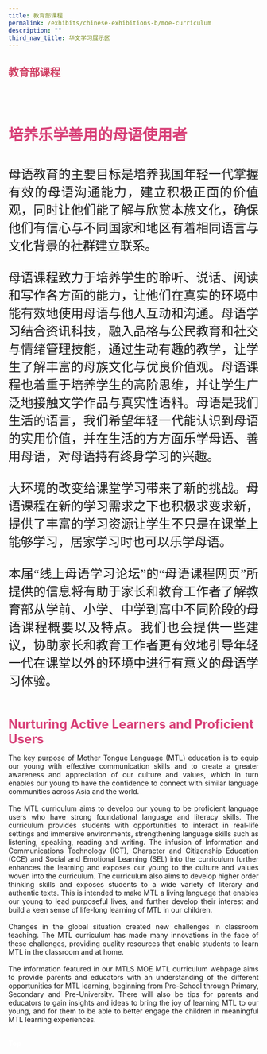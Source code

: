 ```yaml
---
title: 教育部课程
permalink: /exhibits/chinese-exhibitions-b/moe-curriculum
description: ""
third_nav_title: 华文学习展示区
---
```

<html>
	<style>
		.btntop {
    position: fixed;
    float: right;
    bottom: 20px;
    right: 80px;
    z-index: 99;
    boder: none;
    background-color: #3bb9ff;
    cursor: pointer;
    padding: 15px;
    boder-radius: 4px;
    color: #fff;
    font-weight: 600;
}
.btnClass {
    display: none;
    padding: 15px 20px;
    text-align: center;
    text-decoration: none;
    color: #fff;
    background-color: #d14165;
    border-radius: 6px;
    outline: 0;
    cursor: pointer;
    margin-right: 10px;
    margin-bottom: 7px;
    width: 180px;
	}
		.btnClass:hover {
background-color: lightgrey;!important;
}
</style>
<div><h2 style="font-family:KaiTi;color:#d14165;">教育部课程</h2>
<div style="margin-top:auto;margin-bottom:auto;text-align:center;">
<div class="tab">
  <a href="/cl-preschool"><div style= "font-family:KaiTi;font-size:25px;" class="btnClass">学前教育</div></a>
  <a href="/cl-prischool"><div style="font-family:KaiTi;font-size:25px;" class="btnClass">小学</div></a>
  <a href="/cl-secsch/"><div style="font-family:KaiTi;font-size:25px;" class="btnClass">中学</div></a>
  <a href="/cl-preU/"><div style="font-family:KaiTi;font-size:25px;" class="btnClass">高中</div></a>
 </div></div><br />
  <div style="margin-top:auto;margin-bottom:auto;text-align:left;">
   <h4 style="padding-top:12px;font-color:#d14165;font-family:KaiTi; color:#d84178;font-size:30px;"><b>培养乐学善用的母语使用者 </b></h4>

 <p style="font-family:KaiTi; text-align:justify;font-size:25px">
母语教育的主要目标是培养我国年轻一代掌握有效的母语沟通能力，建立积极正面的价值观，同时让他们能了解与欣赏本族文化，确保他们有信心与不同国家和地区有着相同语言与文化背景的社群建立联系。<br /><br />
 母语课程致力于培养学生的聆听、说话、阅读和写作各方面的能力，让他们在真实的环境中能有效地使用母语与他人互动和沟通。母语学习结合资讯科技，融入品格与公民教育和社交与情绪管理技能，通过生动有趣的教学，让学生了解丰富的母族文化与优良价值观。母语课程也着重于培养学生的高阶思维，并让学生广泛地接触文学作品与真实性语料。母语是我们生活的语言，我们希望年轻一代能认识到母语的实用价值，并在生活的方方面乐学母语、善用母语，对母语持有终身学习的兴趣。<br /><br />
  大环境的改变给课堂学习带来了新的挑战。母语课程在新的学习需求之下也积极求变求新，提供了丰富的学习资源让学生不只是在课堂上能够学习，居家学习时也可以乐学母语。<br /><br />
  本届“线上母语学习论坛”的“母语课程网页”所提供的信息将有助于家长和教育工作者了解教育部从学前、小学、中学到高中不同阶段的母语课程概要以及特点。我们也会提供一些建议，协助家长和教育工作者更有效地引导年轻一代在课堂以外的环境中进行有意义的母语学习体验。
 </p><br />
   
 <span style="font-size:25px;color:#d84178;"><b>Nurturing Active Learners and Proficient Users </b></span>
  <div style="margin-top:auto;margin-bottom:auto;text-align:justify;">
<p>The key purpose of Mother Tongue Language (MTL) education is to equip our young with effective communication skills and to create a greater awareness and appreciation of our culture and values, which in turn enables our young to have the confidence to connect with similar language communities across Asia and the world. <br /><br />
 The MTL curriculum aims to develop our young to be proficient language users who have strong foundational language and literacy skills. The curriculum provides students with opportunities to interact in real-life settings and immersive environments, strengthening language skills such as listening, speaking, reading and writing. The infusion of Information and Communications Technology (ICT), Character and Citizenship Education (CCE) and Social and Emotional Learning (SEL) into the curriculum further enhances the learning and exposes our young to the culture and values woven into the curriculum. The curriculum also aims to develop higher order thinking skills and exposes students to a wide variety of literary and authentic texts. This is intended to make MTL a living language that enables our young to lead purposeful lives, and further develop their interest and build a keen sense of life-long learning of MTL in our children. <br /><br />
 Changes in the global situation created new challenges in classroom teaching. The MTL curriculum has made many innovations in the face of these challenges, providing quality resources that enable students to learn MTL in the classroom and at home. <br /><br />
 The information featured in our MTLS MOE MTL curriculum webpage aims to provide parents and educators with an understanding of the different opportunities for MTL learning, beginning from Pre-School through Primary, Secondary and Pre-University. There will also be tips for parents and educators to gain insights and ideas to bring the joy of learning MTL to our young, and for them to be able to better engage the children in meaningful MTL learning experiences. 
 </p>
 <br />
   <a href="#top" style="text-decoration:none;"><span style="color:white"><b>Top</b></span></a>
</div>
</div>
</div>